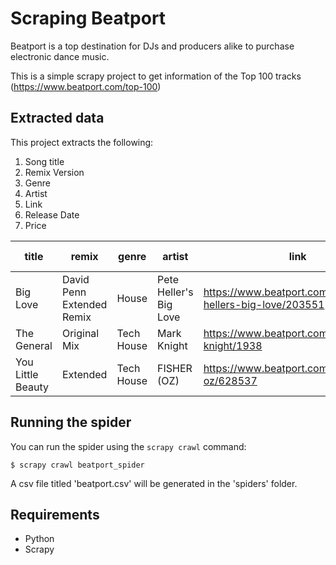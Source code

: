 # Scraping Beatport

Beatport is a top destination for DJs and producers alike to purchase electronic dance music.

This is a simple scrapy project to get information of the Top 100 tracks (https://www.beatport.com/top-100)

## Extracted data

This project extracts the following:

1. Song title
2. Remix Version
3. Genre
4. Artist
5. Link
6. Release Date
7. Price

title|remix|genre|artist|link|release date|price
-|-|-|-|-|-|-
Big Love|David Penn Extended Remix|House|Pete Heller's Big Love|https://www.beatport.com/artist/pete-hellers-big-love/203551|2019-07-05|1.99
The General|Original Mix|Tech House|Mark Knight|https://www.beatport.com/artist/mark-knight/1938|2019-06-21|2.49
You Little Beauty|Extended|Tech House|FISHER (OZ)|https://www.beatport.com/artist/fisher-oz/628537|2019-05-10|2.49

## Running the spider

You can run the spider using the `scrapy crawl` command:

    $ scrapy crawl beatport_spider

A csv file titled 'beatport.csv' will be generated in the 'spiders' folder.

## Requirements

* Python
* Scrapy
